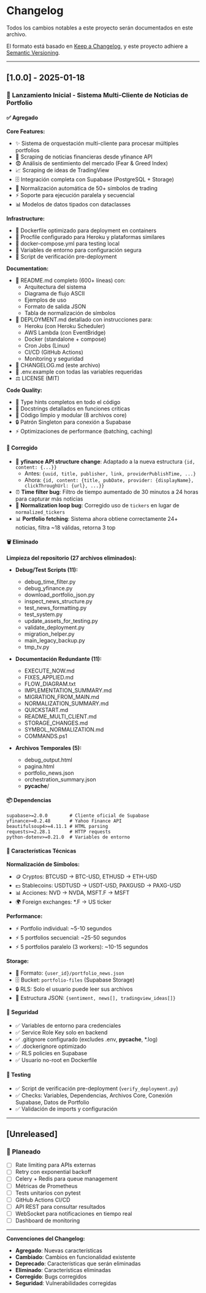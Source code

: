 # Changelog

Todos los cambios notables a este proyecto serán documentados en este archivo.

El formato está basado en [Keep a Changelog](https://keepachangelog.com/es-ES/1.0.0/),
y este proyecto adhiere a [Semantic Versioning](https://semver.org/lang/es/).

---

## [1.0.0] - 2025-01-18

### 🎉 **Lanzamiento Inicial - Sistema Multi-Cliente de Noticias de Portfolio**

#### ✅ Agregado

**Core Features:**
- ✨ Sistema de orquestación multi-cliente para procesar múltiples portfolios
- 📰 Scraping de noticias financieras desde yfinance API
- 😨 Análisis de sentimiento del mercado (Fear & Greed Index)
- 📈 Scraping de ideas de TradingView
- 🗄️ Integración completa con Supabase (PostgreSQL + Storage)
- 🔧 Normalización automática de 50+ símbolos de trading
- ⚡ Soporte para ejecución paralela y secuencial
- 📊 Modelos de datos tipados con dataclasses

**Infrastructure:**
- 🐳 Dockerfile optimizado para deployment en containers
- 🚀 Procfile configurado para Heroku y plataformas similares
- 📝 docker-compose.yml para testing local
- 🔐 Variables de entorno para configuración segura
- 🧪 Script de verificación pre-deployment

**Documentation:**
- 📖 README.md completo (600+ líneas) con:
  - Arquitectura del sistema
  - Diagrama de flujo ASCII
  - Ejemplos de uso
  - Formato de salida JSON
  - Tabla de normalización de símbolos
- 🚀 DEPLOYMENT.md detallado con instrucciones para:
  - Heroku (con Heroku Scheduler)
  - AWS Lambda (con EventBridge)
  - Docker (standalone + compose)
  - Cron Jobs (Linux)
  - CI/CD (GitHub Actions)
  - Monitoring y seguridad
- 📝 CHANGELOG.md (este archivo)
- 🔐 .env.example con todas las variables requeridas
- ⚖️ LICENSE (MIT)

**Code Quality:**
- 🎯 Type hints completos en todo el código
- 📝 Docstrings detallados en funciones críticas
- 🧹 Código limpio y modular (8 archivos core)
- 🔒 Patrón Singleton para conexión a Supabase
- ⚡ Optimizaciones de performance (batching, caching)

#### 🐛 Corregido

- 🔧 **yfinance API structure change**: Adaptado a la nueva estructura `{id, content: {...}}`
  - Antes: `{uuid, title, publisher, link, providerPublishTime, ...}`
  - Ahora: `{id, content: {title, pubDate, provider: {displayName}, clickThroughUrl: {url}, ...}}`
- ⏰ **Time filter bug**: Filtro de tiempo aumentado de 30 minutos a 24 horas para capturar más noticias
- 🔄 **Normalization loop bug**: Corregido uso de `tickers` en lugar de `normalized_tickers`
- 📊 **Portfolio fetching**: Sistema ahora obtiene correctamente 24+ noticias, filtra ~18 válidas, retorna 3 top

#### 🗑️ Eliminado

**Limpieza del repositorio (27 archivos eliminados):**

- **Debug/Test Scripts (11):**
  - debug_time_filter.py
  - debug_yfinance.py
  - download_portfolio_json.py
  - inspect_news_structure.py
  - test_news_formatting.py
  - test_system.py
  - update_assets_for_testing.py
  - validate_deployment.py
  - migration_helper.py
  - main_legacy_backup.py
  - tmp_tv.py

- **Documentación Redundante (11):**
  - EXECUTE_NOW.md
  - FIXES_APPLIED.md
  - FLOW_DIAGRAM.txt
  - IMPLEMENTATION_SUMMARY.md
  - MIGRATION_FROM_MAIN.md
  - NORMALIZATION_SUMMARY.md
  - QUICKSTART.md
  - README_MULTI_CLIENT.md
  - STORAGE_CHANGES.md
  - SYMBOL_NORMALIZATION.md
  - COMMANDS.ps1

- **Archivos Temporales (5):**
  - debug_output.html
  - pagina.html
  - portfolio_news.json
  - orchestration_summary.json
  - __pycache__/

#### 📦 Dependencias

```
supabase>=2.0.0        # Cliente oficial de Supabase
yfinance>=0.2.48       # Yahoo Finance API
beautifulsoup4>=4.11.1 # HTML parsing
requests>=2.28.1       # HTTP requests
python-dotenv>=0.21.0  # Variables de entorno
```

#### 🎯 Características Técnicas

**Normalización de Símbolos:**
- 🪙 Cryptos: BTCUSD → BTC-USD, ETHUSD → ETH-USD
- 💵 Stablecoins: USDTUSD → USDT-USD, PAXGUSD → PAXG-USD
- 📊 Acciones: NVD → NVDA, MSFT.F → MSFT
- 🌍 Foreign exchanges: *.F → US ticker

**Performance:**
- ⚡ Portfolio individual: ~5-10 segundos
- ⚡ 5 portfolios secuencial: ~25-50 segundos
- ⚡ 5 portfolios paralelo (3 workers): ~10-15 segundos

**Storage:**
- 📁 Formato: `{user_id}/portfolio_news.json`
- 🗄️ Bucket: `portfolio-files` (Supabase Storage)
- 🔒 RLS: Solo el usuario puede leer sus archivos
- 📝 Estructura JSON: `{sentiment, news[], tradingview_ideas[]}`

#### 🔐 Seguridad

- ✅ Variables de entorno para credenciales
- ✅ Service Role Key solo en backend
- ✅ .gitignore configurado (excludes .env, __pycache__, *.log)
- ✅ .dockerignore optimizado
- ✅ RLS policies en Supabase
- ✅ Usuario no-root en Dockerfile

#### 🧪 Testing

- ✅ Script de verificación pre-deployment (`verify_deployment.py`)
- ✅ Checks: Variables, Dependencias, Archivos Core, Conexión Supabase, Datos de Portfolio
- ✅ Validación de imports y configuración

---

## [Unreleased]

### 🚧 Planeado

- [ ] Rate limiting para APIs externas
- [ ] Retry con exponential backoff
- [ ] Celery + Redis para queue management
- [ ] Métricas de Prometheus
- [ ] Tests unitarios con pytest
- [ ] GitHub Actions CI/CD
- [ ] API REST para consultar resultados
- [ ] WebSocket para notificaciones en tiempo real
- [ ] Dashboard de monitoring

---

**Convenciones del Changelog:**

- **Agregado**: Nuevas características
- **Cambiado**: Cambios en funcionalidad existente
- **Deprecado**: Características que serán eliminadas
- **Eliminado**: Características eliminadas
- **Corregido**: Bugs corregidos
- **Seguridad**: Vulnerabilidades corregidas
